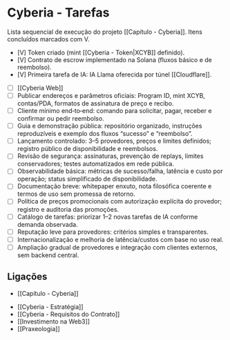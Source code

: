 # Cyberia - Tarefas

Lista sequencial de execução do projeto [[Capítulo - Cyberia]]. Itens concluídos marcados com V.

- [V] Token criado (mint [[Cyberia - Token|XCYB]] definido).
- [V] Contrato de escrow implementado na Solana (fluxos básico e de reembolso).
- [V] Primeira tarefa de IA: IA Llama oferecida por túnel [[Cloudflare]].
- [ ] [[Cyberia Web]]
- [ ] Publicar endereços e parâmetros oficiais: Program ID, mint XCYB, contas/PDA, formatos de assinatura de preço e recibo.
- [ ] Cliente mínimo end‑to‑end: comando para solicitar, pagar, receber e confirmar ou pedir reembolso.
- [ ] Guia e demonstração pública: repositório organizado, instruções reproduzíveis e exemplo dos fluxos “sucesso” e “reembolso”.
- [ ] Lançamento controlado: 3–5 provedores, preços e limites definidos; registro público de disponibilidade e reembolsos.
- [ ] Revisão de segurança: assinaturas, prevenção de replays, limites conservadores; testes automatizados em rede pública.
- [ ] Observabilidade básica: métricas de sucesso/falha, latência e custo por operação; status simplificado de disponibilidade.
- [ ] Documentação breve: whitepaper enxuto, nota filosófica coerente e termos de uso sem promessa de retorno.
- [ ] Política de preços promocionais com autorização explícita do provedor; registro e auditoria das promoções.
- [ ] Catálogo de tarefas: priorizar 1–2 novas tarefas de IA conforme demanda observada.
- [ ] Reputação leve para provedores: critérios simples e transparentes.
- [ ] Internacionalização e melhoria de latência/custos com base no uso real.
- [ ] Ampliação gradual de provedores e integração com clientes externos, sem backend central.

## Ligações
* [[Capítulo - Cyberia]]
- [[Cyberia - Estratégia]]
- [[Cyberia - Requisitos do Contrato]]
- [[Investimento na Web3]]
- [[Praxeologia]]
